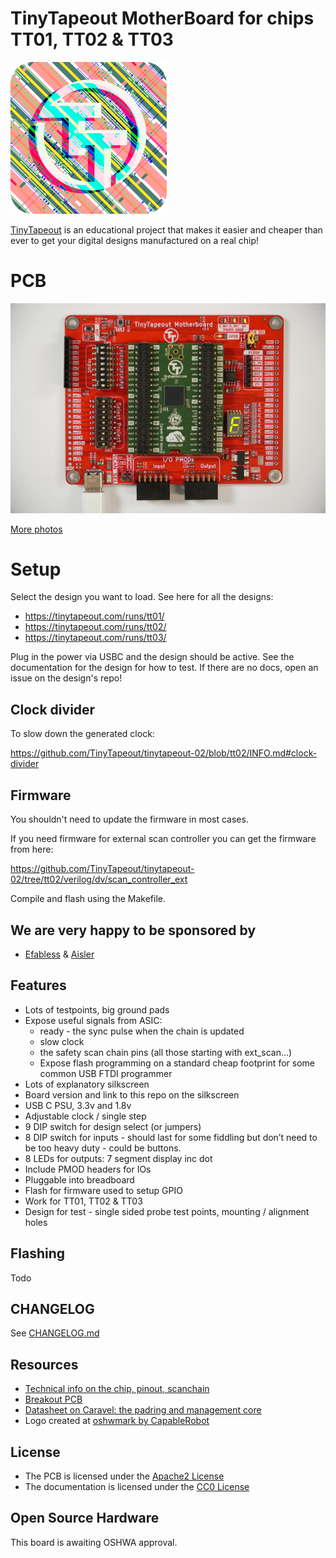 # TinyTapeout MotherBoard for chips TT01, TT02 & TT03 

![Logo](docs/ttlogo.png)

[TinyTapeout](https://tinytapeout.com/) is an educational project that makes it easier and cheaper than ever to get your digital designs manufactured on a real chip!

# PCB

![boards](docs/board_top.jpeg)

[More photos](https://photos.google.com/share/AF1QipMfPNW5h1ToMmdxPiXkDxMh_URZRe7d-SqbOogF8Wc6BN0UmT55_Mc50GN2rfgwhA?key=SkdnNWthTFJkWDJILVlxbmpqblBqY0g4dThWaU1B)

# Setup

Select the design you want to load. See here for all the designs:

* https://tinytapeout.com/runs/tt01/
* https://tinytapeout.com/runs/tt02/
* https://tinytapeout.com/runs/tt03/

Plug in the power via USBC and the design should be active. See the documentation for the design for how to test.
If there are no docs, open an issue on the design's repo!

## Clock divider

To slow down the generated clock:

https://github.com/TinyTapeout/tinytapeout-02/blob/tt02/INFO.md#clock-divider

## Firmware

You shouldn't need to update the firmware in most cases.

If you need firmware for external scan controller you can get the firmware from here:

https://github.com/TinyTapeout/tinytapeout-02/tree/tt02/verilog/dv/scan_controller_ext

Compile and flash using the Makefile.

## We are very happy to be sponsored by

* [Efabless](https://efabless.com/) & [Aisler](https://aisler.net/)

## Features

* Lots of testpoints, big ground pads
* Expose useful signals from ASIC:
  * ready - the sync pulse when the chain is updated
  * slow clock
  * the safety scan chain pins (all those starting with ext_scan...)
  * Expose flash programming on a standard cheap footprint for some common USB FTDI programmer
* Lots of explanatory silkscreen
* Board version and link to this repo on the silkscreen
* USB C PSU, 3.3v and 1.8v
* Adjustable clock / single step
* 9 DIP switch for design select (or jumpers)
* 8 DIP switch for inputs - should last for some fiddling but don’t need to be too heavy duty - could be buttons.
* 8 LEDs for outputs: 7 segment display inc dot
* Include PMOD headers for IOs
* Pluggable into breadboard
* Flash for firmware used to setup GPIO
* Work for TT01, TT02 & TT03
* Design for test - single sided probe test points, mounting / alignment holes

## Flashing

Todo

## CHANGELOG

See [CHANGELOG.md](CHANGELOG.md)

## Resources

* [Technical info on the chip, pinout, scanchain](https://github.com/TinyTapeout/tinytapeout-02/blob/tt02/INFO.md)
* [Breakout PCB](https://github.com/TinyTapeout/caravel-breakout-pcb)
* [Datasheet on Caravel: the padring and management core](https://caravel-harness.readthedocs.io/en/latest)
* Logo created at [oshwmark by CapableRobot](http://oshwmark.capablerobot.com/)

## License

* The PCB is licensed under the [Apache2 License](LICENSE)
* The documentation is licensed under the [CC0 License](CC0_license)

## Open Source Hardware

This board is awaiting OSHWA approval.

